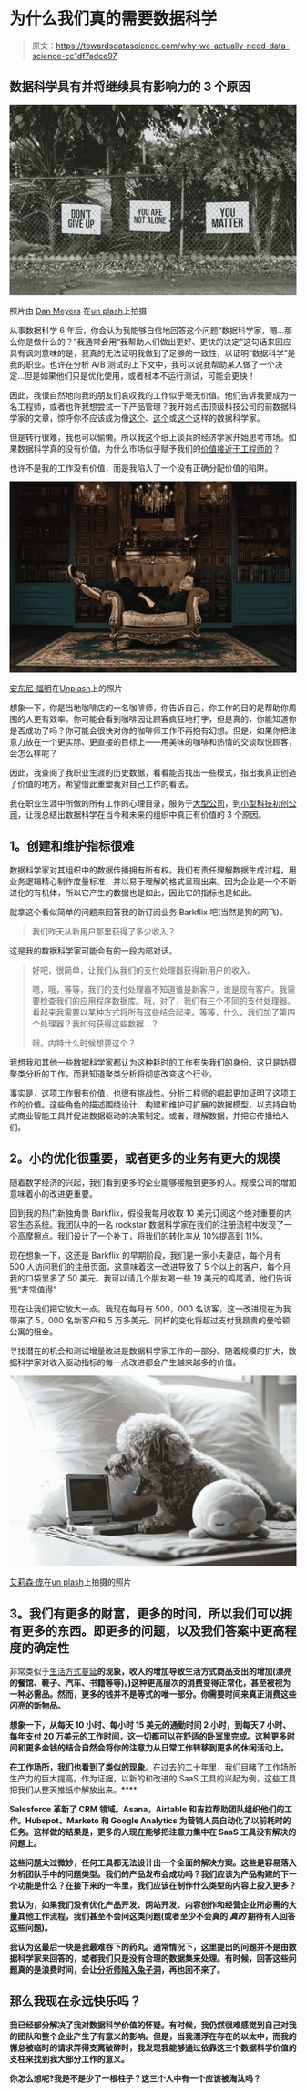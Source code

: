 # 为什么我们真的需要数据科学

> 原文：<https://towardsdatascience.com/why-we-actually-need-data-science-cc1df7adce97>

## 数据科学具有并将继续具有影响力的 3 个原因

![](img/4a896e7c185a873f2ab4301cb04388db.png)

照片由 [Dan Meyers](https://unsplash.com/@dmey503?utm_source=unsplash&utm_medium=referral&utm_content=creditCopyText) 在[un plash](https://unsplash.com/s/photos/you-matter?utm_source=unsplash&utm_medium=referral&utm_content=creditCopyText)上拍摄

从事数据科学 6 年后，你会认为我能够自信地回答这个问题“数据科学家，嗯…那么你是做什么的？”我通常会用“我帮助人们做出更好、更快的决定”这句话来回应具有讽刺意味的是，我真的无法证明我做到了足够的一致性，以证明“数据科学”是我的职业。也许在分析 A/B 测试的上下文中，我可以说我帮助某人做了一个决定…但是如果他们只是优化使用，或者根本不运行测试，可能会更快！

因此，我很自然地向我的朋友们哀叹我的工作似乎毫无价值。他们告诉我要成为一名工程师，或者也许我想尝试一下产品管理？我开始点击顶级科技公司的前数据科学家的文章，惊呼你不应该成为像[这个](https://medium.com/coriers/why-you-should-become-a-data-engineer-and-not-a-data-scientist-74ff0f08cc39)、[这个](/4-reasons-why-you-shouldnt-be-a-data-scientist-e3cc6c1d50e)或[这个](https://medium.com/@samuel.lee753/why-you-shouldnt-become-a-data-scientist-truth-about-the-field-63e21d70549b)这样的数据科学家。

但是转行很难，我也可以偷懒。所以我这个纸上谈兵的经济学家开始思考市场。如果数据科学真的没有价值，为什么市场似乎赋予我们的[价值接近于工程师的](https://money.usnews.com/careers/best-jobs/data-scientist/salary)？

也许不是我的工作没有价值，而是我陷入了一个没有正确分配价值的陷阱。

![](img/89acbf400ee87d328c2d9ddc2fd58d18.png)

[安东尼·福明](https://unsplash.com/@aginsbrook?utm_source=unsplash&utm_medium=referral&utm_content=creditCopyText)在[Unplash](https://unsplash.com/s/photos/armchair?utm_source=unsplash&utm_medium=referral&utm_content=creditCopyText)上的照片

想象一下，你是当地咖啡店的一名咖啡师，你告诉自己，你工作的目的是帮助你周围的人更有效率。你可能会看到咖啡因让顾客疯狂地打字，但是真的，你能知道你是否成功了吗？你可能会很快对你的咖啡师工作不再抱有幻想。但是，如果你把注意力放在一个更实际、更直接的目标上——用美味的咖啡和热情的交谈取悦顾客，会怎么样呢？

因此，我查阅了我职业生涯的历史数据，看看能否找出一些模式，指出我真正创造了价值的地方，希望借此重塑我对自己工作的看法。

我在职业生涯中所做的所有工作的心理目录，服务于[大型公司](https://en.wikipedia.org/wiki/Charles_Schwab_Corporation)，到[小型科技初创公司](https://mode.com/about-us/)，让我总结出数据科学在当今和未来的组织中真正有价值的 3 个原因。

## **1。创建和维护指标很难**

数据科学家对其组织中的数据传播拥有所有权。我们有责任理解数据生成过程，用业务逻辑精心制作度量标准，并以易于理解的格式呈现出来。因为企业是一个不断进化的有机体，所以它产生的数据也是如此，因此它的指标也是如此。

就拿这个看似简单的问题来回答我的新订阅业务 Barkflix 吧(当然是狗的网飞)。

> 我们昨天从新用户那里获得了多少收入？

这是我的数据科学家可能会有的一段内部对话。

> 好吧，很简单，让我们从我们的支付处理器获得新用户的收入。
> 
> 嗯，哦，等等，我们的支付处理器不知道谁是新客户，谁是现有客户。我需要检查我们的应用程序数据库。哦，对了，我们有三个不同的支付处理器。看起来我需要以某种方式将所有这些结合起来。等等，什么，我们加了第四个处理器？我如何获得这些数据…？
> 
> 哦。内特什么时候想要这个？

我想我和其他一些数据科学家都认为这种耗时的工作有失我们的身份。这只是妨碍聚类分析的工作，而我知道聚类分析将彻底改变这个行业。

事实是，这项工作很有价值，也很有挑战性。分析工程师的崛起更加证明了这项工作的价值。这些角色的描述围绕设计、构建和维护可扩展的数据模型，以支持自助式商业智能工具并促进数据驱动的决策制定。或者，理解数据，并把它传播给人们。

## **2。小的优化很重要，或者更多的业务有更大的规模**

随着数字经济的兴起，我们看到更多的企业能够接触到更多的人。规模公司的增加意味着小的改进更重要。

回到我的热门新独角兽 Barkflix，假设我每月收取 10 美元订阅这个绝对重要的内容生态系统。我团队中的一名 rockstar 数据科学家在我们的注册流程中发现了一个高摩擦点。我们设计了一个补丁，将我们的转化率从 10%提高到 11%。

现在想象一下，这还是 Barkflix 的早期阶段，我们是一家小夫妻店，每个月有 500 人访问我们的注册页面，这意味着这一改进导致了 5 个以上的客户，每个月我的口袋里多了 50 美元。我可以请几个朋友喝一些 19 美元的鸡尾酒，他们告诉我“非常值得”

现在让我们把它放大一点。我现在每月有 500，000 名访客，这一改进现在为我带来了 5，000 名新客户和 5 万多美元。同样的变化将超过支付我昂贵的曼哈顿公寓的租金。

寻找潜在的机会和测试增量改进是数据科学家工作的一部分。随着规模的扩大，数据科学家对收入驱动指标的每一点改进都会产生越来越多的价值。

![](img/cbf78de6ddb8caed68ebcf8e69b07704.png)

[艾莉森·庞](https://unsplash.com/@alisonpang?utm_source=unsplash&utm_medium=referral&utm_content=creditCopyText)在[un plash](https://unsplash.com/s/photos/dog-tv?utm_source=unsplash&utm_medium=referral&utm_content=creditCopyText)上拍摄的照片

## **3。我们有更多的财富，更多的时间，所以我们可以拥有更多的东西。即更多的问题，以及我们答案中更高程度的确定性**

非常类似于[生活方式蔓延](https://en.wikipedia.org/wiki/Lifestyle_creep)**的现象，收入的增加导致生活方式商品支出的增加(漂亮的餐馆、鞋子、汽车、书籍等等)。)这种更高层次的消费变得正常化，甚至被视为一种必需品。然而，更多的钱并不是等式的唯一部分。你需要时间来真正消费这些闪亮的新物品。**

**想象一下，从每天 10 小时、每小时 15 美元的通勤时间 2 小时，到每天 7 小时、每年支付 20 万美元的工作时间，这一切都可以在舒适的卧室里完成。这种更多时间和更多金钱的结合自然会将你的注意力从日常工作转移到更多的休闲活动上。**

**在工作场所，我们也看到了类似的现象**。在过去的二十年里，我们目睹了工作场所生产力的巨大提高。作为证据，以新的和改进的 SaaS 工具的兴起为例，这些工具把我们从整天推纸中解放出来。****

**Salesforce 革新了 CRM 领域。Asana，Airtable 和吉拉帮助团队组织他们的工作。Hubspot、Marketo 和 Google Analytics 为营销人员自动化了以前耗时的任务。这样做的结果是，更多的人现在能够把注意力集中在 SaaS 工具没有解决的问题上。**

**这些问题太过微妙，任何工具都无法设计出一个全面的解决方案。这些是容易落入分析团队手中的问题类型。我们的产品发布会成功吗？我们应该为产品构建的下一个功能是什么？在接下来的一年里，我们应该在制作什么类型的内容上投入更多？**

**我认为，如果我们没有优化产品开发、网站开发、内容创作和经营企业所必需的大量其他工作流程，我们甚至不会问这类问题(或者至少不会真的 ***真的*** 期待有人回答这些问题)。**

**我认为这最后一块是我最难吞下的药丸。通常情况下，这里提出的问题并不是由数据科学家来回答的，或者我们只是没有合理的数据集来处理。有时候，回答这些问题真的是浪费时间，会让[分析师陷入兔子洞](https://www.kdnuggets.com/2017/04/avoid-analytic-rabbit-holes-investigation-loops.html)，再也回不来了。**

## **那么我现在永远快乐吗？**

**我已经部分解决了我对数据科学价值的怀疑。有时候，我仍然很难感觉到自己对我的团队和整个企业产生了有意义的影响。但是，当我漂浮在存在的以太中，而我的懈怠被临时的请求弄得支离破碎时，我发现我能够通过依靠这三个数据科学价值的支柱来找到我大部分工作的意义。**

**你怎么想呢?我是不是少了一根柱子？这三个人中有一个应该被淘汰吗？**